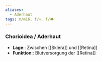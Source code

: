 ```yaml
---
aliases:
  - Aderhaut
tags: m/m16, f/💀, f/👁️
---
```

### Chorioidea / Aderhaut
- **Lage**:: Zwischen [[Sklera]] und [[Retina]]
- **Funktion**:: Blutversorgung der [[Retina]]
